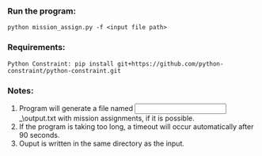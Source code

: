 ### Run the program:
	
	python mission_assign.py -f <input file path>
	
### Requirements:
	
	Python Constraint: pip install git+https://github.com/python-constraint/python-constraint.git
	
### Notes:
1. Program will generate a file named <input filename>_\output.txt with mission assignments, if it is possible. 
2. If the program is taking too long, a timeout will occur automatically after 90 seconds. 
3. Ouput is written in the same directory as the input.
